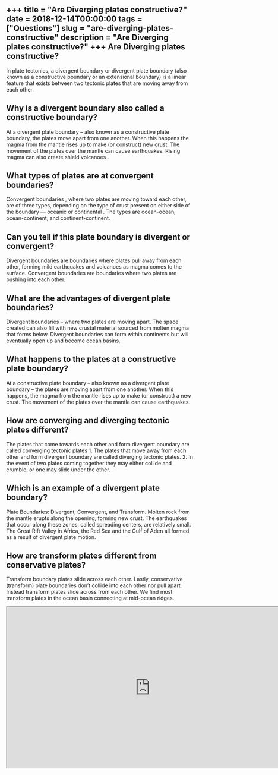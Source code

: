 +++
title = "Are Diverging plates constructive?"
date = 2018-12-14T00:00:00
tags = ["Questions"]
slug = "are-diverging-plates-constructive"
description = "Are Diverging plates constructive?"
+++
Are Diverging plates constructive?
----------------------------------

In plate tectonics, a divergent boundary or divergent plate boundary (also known as a constructive boundary or an extensional boundary) is a linear feature that exists between two tectonic plates that are moving away from each other.

Why is a divergent boundary also called a constructive boundary?
----------------------------------------------------------------

At a divergent plate boundary – also known as a constructive plate boundary, the plates move apart from one another. When this happens the magma from the mantle rises up to make (or construct) new crust. The movement of the plates over the mantle can cause earthquakes. Rising magma can also create shield volcanoes .

What types of plates are at convergent boundaries?
--------------------------------------------------

Convergent boundaries , where two plates are moving toward each other, are of three types, depending on the type of crust present on either side of the boundary — oceanic or continental . The types are ocean-ocean, ocean-continent, and continent-continent.

Can you tell if this plate boundary is divergent or convergent?
---------------------------------------------------------------

Divergent boundaries are boundaries where plates pull away from each other, forming mild earthquakes and volcanoes as magma comes to the surface. Convergent boundaries are boundaries where two plates are pushing into each other.

What are the advantages of divergent plate boundaries?
------------------------------------------------------

Divergent boundaries – where two plates are moving apart. The space created can also fill with new crustal material sourced from molten magma that forms below. Divergent boundaries can form within continents but will eventually open up and become ocean basins.

What happens to the plates at a constructive plate boundary?
------------------------------------------------------------

At a constructive plate boundary – also known as a divergent plate boundary – the plates are moving apart from one another. When this happens, the magma from the mantle rises up to make (or construct) a new crust. The movement of the plates over the mantle can cause earthquakes.

How are converging and diverging tectonic plates different?
-----------------------------------------------------------

The plates that come towards each other and form divergent boundary are called converging tectonic plates 1. The plates that move away from each other and form divergent boundary are called diverging tectonic plates. 2. In the event of two plates coming together they may either collide and crumble, or one may slide under the other.

Which is an example of a divergent plate boundary?
--------------------------------------------------

Plate Boundaries: Divergent, Convergent, and Transform. Molten rock from the mantle erupts along the opening, forming new crust. The earthquakes that occur along these zones, called spreading centers, are relatively small. The Great Rift Valley in Africa, the Red Sea and the Gulf of Aden all formed as a result of divergent plate motion.

How are transform plates different from conservative plates?
------------------------------------------------------------

Transform boundary plates slide across each other. Lastly, conservative (transform) plate boundaries don’t collide into each other nor pull apart. Instead transform plates slide across from each other. We find most transform plates in the ocean basin connecting at mid-ocean ridges.

<iframe allow="accelerometer; autoplay; clipboard-write; encrypted-media; gyroscope; picture-in-picture" allowfullscreen="" class="__youtube_prefs__  epyt-is-override  no-lazyload" data-no-lazy="1" data-origheight="433" data-origwidth="770" data-skipgform_ajax_framebjll="" height="433" id="_ytid_85898" loading="lazy" src="https://www.youtube.com/embed/Wp-hZ0QCoQY?enablejsapi=1&autoplay=0&cc_load_policy=0&cc_lang_pref=&iv_load_policy=1&loop=0&modestbranding=0&rel=1&fs=1&playsinline=0&autohide=2&theme=dark&color=red&controls=1&" title="YouTube player" width="770"></iframe>